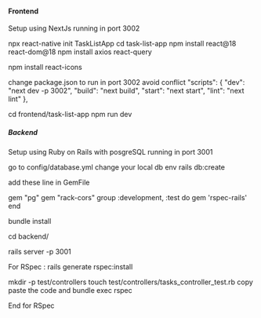 #### Frontend ########
Setup using NextJs
running in port 3002


npx react-native init TaskListApp
cd task-list-app
npm install react@18 react-dom@18
npm install axios react-query  

npm install react-icons

change package.json to run in port 3002 avoid conflict
"scripts": {
    "dev": "next dev -p 3002",
    "build": "next build",
    "start": "next start",
    "lint": "next lint"
  },


  cd frontend/task-list-app
  npm run dev


##### Backend ########
Setup using Ruby on Rails with posgreSQL
running in port 3001

go to config/database.yml change your local db env
rails db:create

add these line in GemFile

gem "pg"
gem "rack-cors"
group :development, :test do
  gem 'rspec-rails'
end

bundle install

cd backend/

rails server -p 3001   


For RSpec :
rails generate rspec:install

mkdir -p test/controllers
touch test/controllers/tasks_controller_test.rb
copy paste the code 
and 
bundle exec rspec

End for RSpec


